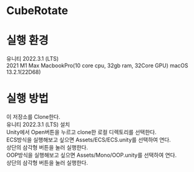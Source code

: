 # CubeRotate
# 실행 환경
유니티 2022.3.1 (LTS)<br>
2021 M1 Max MacbookPro(10 core cpu, 32gb ram, 32Core GPU) macOS 13.2.1(22D68)<br>

# 실행 방법
이 저장소를 Clone한다.<br>
유니티 2022.3.1 (LTS) 설치<br>
Unity에서 Open버튼을 누르고 clone한 로컬 디렉토리를 선택한다.<br>
ECS방식을 실행해보고 싶으면 Assets/ECS/ECS.unity를 선택하여 연다.<br>
상단의 삼각형 버튼을 눌러 실행한다.<br>
OOP방식을 실행해보고 싶으면 Assets/Mono/OOP.unity를 선택하여 연다.<br>
상단의 삼각형 버튼을 눌러 실행한다.<br>
